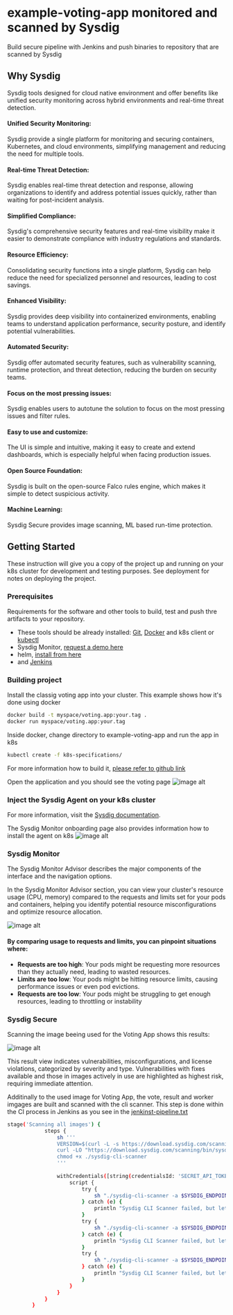 # example-voting-app monitored and scanned by Sysdig

Build secure pipeline with Jenkins and push binaries to repository that are scanned by Sysdig

## Why Sysdig

Sysdig tools designed for cloud native environment and offer benefits like unified security monitoring across hybrid environments and real-time threat detection.

#### Unified Security Monitoring:
Sysdig provide a single platform for monitoring and securing containers, Kubernetes, and cloud environments, simplifying management and reducing the need for multiple tools.

#### Real-time Threat Detection:
Sysdig enables real-time threat detection and response, allowing organizations to identify and address potential issues quickly, rather than waiting for post-incident analysis.

#### Simplified Compliance:
Sysdig's comprehensive security features and real-time visibility make it easier to demonstrate compliance with industry regulations and standards.

#### Resource Efficiency:
Consolidating security functions into a single platform, Sysdig can help reduce the need for specialized personnel and resources, leading to cost savings.

#### Enhanced Visibility:
Sysdig provides deep visibility into containerized environments, enabling teams to understand application performance, security posture, and identify potential vulnerabilities.

#### Automated Security:
Sysdig offer automated security features, such as vulnerability scanning, runtime protection, and threat detection, reducing the burden on security teams.

#### Focus on the most pressing issues:
Sysdig enables users to autotune the solution to focus on the most pressing issues and filter rules.

#### Easy to use and customize:
The UI is simple and intuitive, making it easy to create and extend dashboards, which is especially helpful when facing production issues.

#### Open Source Foundation:
Sysdig is built on the open-source Falco rules engine, which makes it simple to detect suspicious activity.

#### Machine Learning:
Sysdig Secure provides image scanning, ML based run-time protection.


## Getting Started

These instruction will give you a copy of the project up and running on
your k8s cluster for development and testing purposes. See deployment
for notes on deploying the project.

### Prerequisites

Requirements for the software and other tools to build, test and push thre artifacts to your repository.
- These tools should be already installed: [Git](https://git-scm.com/book/en/v2/Getting-Started-Installing-Git), [Docker](https://docs.docker.com/engine/install/) and k8s client or [kubectl](https://kubernetes.io/docs/tasks/tools/)
- Sysdig Monitor, [request a demo here](https://sysdig.com/z-request-a-demo/)
- helm, [install from here](https://helm.sh/docs/intro/install/)
- and [Jenkins](https://www.jenkins.io/doc/book/installing/)

### Building project

Install the classig voting app into your cluster.
This example shows how it's done using docker
```sh
docker build -t myspace/voting.app:your.tag .
docker run myspace/voting.app:your.tag
```

Inside docker, change directory to example-voting-app and run the app in k8s
```sh
kubectl create -f k8s-specifications/
```

For more information how to build it, [please refer to github link](https://github.com/dockersamples/example-voting-app)

Open the application and you should see the voting page
![image alt](https://github.com/MacMohi/example-voting-app/blob/cef7479ccdb217fdff6e90ea4e719de0cfb20b77/images/vote_cats_dogs.png)


### Inject the Sysdig Agent on your k8s cluster

For more information, visit the [Sysdig documentation](https://docs.sysdig.com/en/sysdig-monitor/kubernetes/).

The Sysdig Monitor onboarding page also provides information how to install the agent on k8s
![image alt](https://github.com/MacMohi/example-voting-app/blob/cc00f007a35eb9c46109844315bdb3be0c679858/images/install_sysdig_agent.png)


### Sysdig Monitor

The Sysdig Monitor Advisor describes the major components of the interface and the navigation options.

In the Sysdig Monitor Advisor section, you can view your cluster's resource usage (CPU, memory) compared to the requests and limits set for your pods and containers, helping you identify potential resource misconfigurations and optimize resource allocation.

![image alt](https://github.com/MacMohi/example-voting-app/blob/1171d438959e4d89f536b398cbddabe898d46fda/images/sysdig_advisor.png)

#### By comparing usage to requests and limits, you can pinpoint situations where: 
- **Requests are too high**: Your pods might be requesting more resources than they actually need, leading to wasted resources.
- **Limits are too low**: Your pods might be hitting resource limits, causing performance issues or even pod evictions.
- **Requests are too low**: Your pods might be struggling to get enough resources, leading to throttling or instability

### Sysdig Secure

Scanning the image beeing used for the Voting App shows this results:

![image alt](https://github.com/MacMohi/example-voting-app/blob/5881c0ef8e43d74cd6f70d75b6abfec60f08634e/images/scan-images.png)

This result view indicates vulnerabilities, misconfigurations, and license violations, categorized by severity and type. Vulnerabilities with fixes available and those in images actively in use are highlighted as highest risk, requiring immediate attention.

Additinally to the used image for Voting App, the vote, result and worker imgages are built and scanned with the cli scanner.
This step is done within the CI process in Jenkins as you see in the [jenkinst-pipeline.txt](https://github.com/MacMohi/example-voting-app/blob/5881c0ef8e43d74cd6f70d75b6abfec60f08634e/jenkins-pipeline.txt)
```sh
stage('Scanning all images') {
            steps {
                sh '''
                VERSION=$(curl -L -s https://download.sysdig.com/scanning/sysdig-cli-scanner/latest_version.txt)
                curl -LO "https://download.sysdig.com/scanning/bin/sysdig-cli-scanner/${VERSION}/linux/amd64/sysdig-cli-scanner"
                chmod +x ./sysdig-cli-scanner
                '''
                
                withCredentials([string(credentialsId: 'SECRET_API_TOKEN', variable: 'SECURE_API_TOKEN')]) {
                    script {
                        try {
                            sh "./sysdig-cli-scanner -a $SYSDIG_ENDPOINT docker://$DOCKER_IMAGE_VOTE"
                        } catch (e) {
                            println "Sysdig CLI Scanner failed, but let's continue with the whole demonstration: {e}"
                        }
                        try {
                            sh "./sysdig-cli-scanner -a $SYSDIG_ENDPOINT docker://$DOCKER_IMAGE_RESULT"
                        } catch (e) {
                            println "Sysdig CLI Scanner failed, but let's continue with the whole demonstration: {e}"
                        }
                        try {
                            sh "./sysdig-cli-scanner -a $SYSDIG_ENDPOINT docker://$DOCKER_IMAGE_WORKER"
                        } catch (e) {
                            println "Sysdig CLI Scanner failed, but let's continue with the whole demonstration: {e}"
                        }
                    }
                }
            }
        }
```
